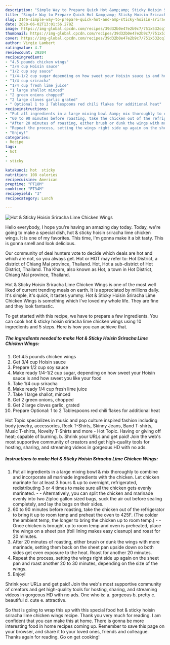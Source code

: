 ```yaml
---
description: "Simple Way to Prepare Quick Hot &amp;amp; Sticky Hoisin Sriracha Lime Chicken Wings"
title: "Simple Way to Prepare Quick Hot &amp;amp; Sticky Hoisin Sriracha Lime Chicken Wings"
slug: 3146-simple-way-to-prepare-quick-hot-and-amp-sticky-hoisin-sriracha-lime-chicken-wings
date: 2020-06-02T13:01:56.278Z
image: https://img-global.cpcdn.com/recipes/39d32b0e47e2b9c7/751x532cq70/hot-sticky-hoisin-sriracha-lime-chicken-wings-recipe-main-photo.jpg
thumbnail: https://img-global.cpcdn.com/recipes/39d32b0e47e2b9c7/751x532cq70/hot-sticky-hoisin-sriracha-lime-chicken-wings-recipe-main-photo.jpg
cover: https://img-global.cpcdn.com/recipes/39d32b0e47e2b9c7/751x532cq70/hot-sticky-hoisin-sriracha-lime-chicken-wings-recipe-main-photo.jpg
author: Virgie Lambert
ratingvalue: 4.7
reviewcount: 29204
recipeingredient:
- "4.5 pounds chicken wings"
- "3/4 cup Hoisin sauce"
- "1/2 cup soy sauce"
- "1/4-1/2 cup sugar depending on how sweet your Hoisin sauce is and how sweet you like your food"
- "1/4 cup sriracha"
- "1/4 cup fresh lime juice"
- "1 large shallot minced"
- "2 green onions chopped"
- "2 large cloves garlic grated"
- " Optional 1 to 2 Tablespoons red chili flakes for additional heat"
recipeinstructions:
- "Put all ingredients in a large mixing bowl &amp; mix thoroughly to combine and incorporate all marinade ingredients with the chicken. Let chicken marinate for at least 3 hours &amp; up to overnight, refrigerated, redistributing 3 or 4 times to make sure all the chicken gets evenly marinated.  Alternatively, you can split the chicken and marinade evenly into two Ziploc gallon sized bags, suck the air out before sealing completely, and lay the bags on their sides."
- "60 to 90 minutes before roasting, take the chicken out of the refrigerator to bring it up to room temp and preheat the oven to 425F. (The colder the ambient temp, the longer to bring the chicken up to room temp.)  Once chicken is brought up to room temp and oven is preheated, place the wings on a sheet pan (foil lining makes easy cleanup) and roast for 20 minutes."
- "After 20 minutes of roasting, either brush or dunk the wings with more marinade, setting them back on the sheet pan upside down so both sides get even exposure to the heat. Roast for another 20 minutes."
- "Repeat the process, setting the wings right side up again on the sheet pan and roast another 20 to 30 minutes, depending on the size of the wings."
- "Enjoy!"
categories:
- Recipe
tags:
- hot
- 
- sticky

katakunci: hot  sticky 
nutrition: 108 calories
recipecuisine: American
preptime: "PT18M"
cooktime: "PT34M"
recipeyield: "3"
recipecategory: Lunch

---
```



![Hot &amp; Sticky Hoisin Sriracha Lime Chicken Wings](https://img-global.cpcdn.com/recipes/39d32b0e47e2b9c7/751x532cq70/hot-sticky-hoisin-sriracha-lime-chicken-wings-recipe-main-photo.jpg)

Hello everybody, I hope you're having an amazing day today. Today, we're going to make a special dish, hot &amp; sticky hoisin sriracha lime chicken wings. It is one of my favorites. This time, I'm gonna make it a bit tasty. This is gonna smell and look delicious.

Our community of deal hunters vote to decide which deals are hot and which are not, so you always get. Hot or HOT may refer to: Hot District, a district of Chiang Mai province, Thailand. Hot, Hot a sub-district of Hot District, Thailand. Tha Kham, also known as Hot, a town in Hot District, Chiang Mai province, Thailand.

Hot &amp; Sticky Hoisin Sriracha Lime Chicken Wings is one of the most well liked of current trending meals on earth. It is appreciated by millions daily. It's simple, it's quick, it tastes yummy. Hot &amp; Sticky Hoisin Sriracha Lime Chicken Wings is something which I've loved my whole life. They are fine and they look fantastic.


To get started with this recipe, we have to prepare a few ingredients. You can cook hot &amp; sticky hoisin sriracha lime chicken wings using 10 ingredients and 5 steps. Here is how you can achieve that.

<!--inarticleads1-->

##### The ingredients needed to make Hot &amp; Sticky Hoisin Sriracha Lime Chicken Wings:

1. Get 4.5 pounds chicken wings
1. Get 3/4 cup Hoisin sauce
1. Prepare 1/2 cup soy sauce
1. Make ready 1/4-1/2 cup sugar, depending on how sweet your Hoisin sauce is and how sweet you like your food
1. Take 1/4 cup sriracha
1. Make ready 1/4 cup fresh lime juice
1. Take 1 large shallot, minced
1. Get 2 green onions, chopped
1. Get 2 large cloves garlic, grated
1. Prepare  Optional: 1 to 2 Tablespoons red chili flakes for additional heat


Hot Topic specializes in music and pop culture inspired fashion including body jewelry, accessories, Rock T-Shirts, Skinny Jeans, Band T-shirts, Music T-shirts, Novelty T-Shirts and more - Hot Topic. Having or giving off heat; capable of burning. b. Shrink your URLs and get paid! Join the web&#39;s most supportive community of creators and get high-quality tools for hosting, sharing, and streaming videos in gorgeous HD with no ads. 

<!--inarticleads2-->

##### Instructions to make Hot &amp; Sticky Hoisin Sriracha Lime Chicken Wings:

1. Put all ingredients in a large mixing bowl &amp; mix thoroughly to combine and incorporate all marinade ingredients with the chicken. Let chicken marinate for at least 3 hours &amp; up to overnight, refrigerated, redistributing 3 or 4 times to make sure all the chicken gets evenly marinated. -  - Alternatively, you can split the chicken and marinade evenly into two Ziploc gallon sized bags, suck the air out before sealing completely, and lay the bags on their sides.
1. 60 to 90 minutes before roasting, take the chicken out of the refrigerator to bring it up to room temp and preheat the oven to 425F. (The colder the ambient temp, the longer to bring the chicken up to room temp.) -  - Once chicken is brought up to room temp and oven is preheated, place the wings on a sheet pan (foil lining makes easy cleanup) and roast for 20 minutes.
1. After 20 minutes of roasting, either brush or dunk the wings with more marinade, setting them back on the sheet pan upside down so both sides get even exposure to the heat. Roast for another 20 minutes.
1. Repeat the process, setting the wings right side up again on the sheet pan and roast another 20 to 30 minutes, depending on the size of the wings.
1. Enjoy!


Shrink your URLs and get paid! Join the web&#39;s most supportive community of creators and get high-quality tools for hosting, sharing, and streaming videos in gorgeous HD with no ads. One who is: a. gorgeous b. pretty c. beautiful d. cute e. attractive. 

So that is going to wrap this up with this special food hot &amp; sticky hoisin sriracha lime chicken wings recipe. Thank you very much for reading. I am confident that you can make this at home. There is gonna be more interesting food in home recipes coming up. Remember to save this page on your browser, and share it to your loved ones, friends and colleague. Thanks again for reading. Go on get cooking!
